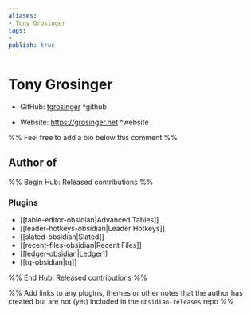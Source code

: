 ```yaml
---
aliases:
- Tony Grosinger
tags:
- 
publish: true
---
```


# Tony Grosinger

- GitHub: [tgrosinger](https://github.com/tgrosinger/) ^github
<!-- - Discord: `@` ^discord-->
- Website: <https://grosinger.net> ^website
<!-- - [[Publish sites|Publish site]]: ^publish-->

%% Feel free to add a bio below this comment %%


## Author of

%% Begin Hub: Released contributions %%
### Plugins
- [[table-editor-obsidian|Advanced Tables]]
- [[leader-hotkeys-obsidian|Leader Hotkeys]]
- [[slated-obsidian|Slated]]
- [[recent-files-obsidian|Recent Files]]
- [[ledger-obsidian|Ledger]]
- [[tq-obsidian|tq]]

%% End Hub: Released contributions %%

%% Add links to any plugins, themes or other notes that the author has created but are not (yet) included in the `obsidian-releases` repo %%

<!--
### Unlisted plugins

- 
-->

<!--
### Others

- 
-->

<!--
## Sponsor this author

- [[GitHub sponsors]]: [Sponsor @tgrosinger on GitHub Sponsors](https://github.com/sponsors/tgrosinger) ^github-sponsor
- [[Buy me a coffee]]: ^buy-me-a-coffee
- [[PayPal]]: ^paypal
- [[Patreon]]: ^patreon

-->

<!--
## Follow this author

- [[YouTube Channels|On YouTube]]: ^youtube
- Twitter: ^twitter
- ...
-->